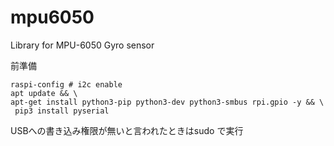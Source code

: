# mpu6050
Library for MPU-6050 Gyro sensor

前準備
```
raspi-config # i2c enable
apt update && \
apt-get install python3-pip python3-dev python3-smbus rpi.gpio -y && \
 pip3 install pyserial
```
USBへの書き込み権限が無いと言われたときはsudo で実行
